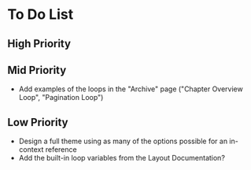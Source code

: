 # To Do List

## High Priority

## Mid Priority
- Add examples of the loops in the "Archive" page ("Chapter Overview Loop", "Pagination Loop")

## Low Priority
- Design a full theme using as many of the options possible for an in-context reference
- Add the built-in loop variables from the Layout Documentation?